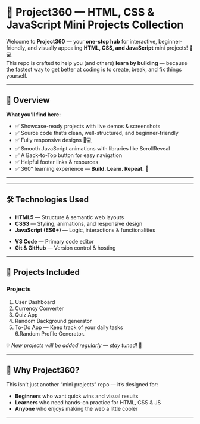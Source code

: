 # 🚀 Project360 — HTML, CSS & JavaScript Mini Projects Collection  

Welcome to **Project360** — your **one-stop hub** for interactive, beginner-friendly, and visually appealing **HTML, CSS, and JavaScript** mini projects! 🎯💻  
This repo is crafted to help you (and others) **learn by building** — because the fastest way to get better at coding is to create, break, and fix things yourself.  
 

---

## 📌 Overview  

**What you’ll find here:**  
- ✅ Showcase-ready projects with live demos & screenshots  
- ✅ Source code that’s clean, well-structured, and beginner-friendly  
- ✅ Fully responsive designs 📱💻  
- ✅ Smooth JavaScript animations with libraries like ScrollReveal  
- ✅ A Back-to-Top button for easy navigation  
- ✅ Helpful footer links & resources  
- ✅ 360° learning experience — **Build. Learn. Repeat.** 🔄  

---

<!-- ## 🌐 Live Demo  
🔗 **[View All Projects in Action](#)** _(Replace with your GitHub Pages or hosting link)_ -->

---

## 🛠 Technologies Used  

- **HTML5** — Structure & semantic web layouts  
- **CSS3** — Styling, animations, and responsive design  
- **JavaScript (ES6+)** — Logic, interactions & functionalities  
<!-- - **ScrollReveal.js** — Smooth scroll animations   -->
- **VS Code** — Primary code editor  
- **Git & GitHub** — Version control & hosting  

---

## 📂 Projects Included  

<!-- Each project comes with:  
📸 **Image Preview** | 📜 **Code Link** | 🎯 **Live Demo** -->

### Projects 
1. User Dashboard  
2. Currency Converter
3. Quiz App 
4. Random Background generator  
5. To-Do App — Keep track of your daily tasks  
6.Random Profile Generator.


💡 _New projects will be added regularly — stay tuned!_ 🔔

---

## 🎯 Why Project360?  

This isn’t just another “mini projects” repo — it’s designed for:  
- **Beginners** who want quick wins and visual results  
- **Learners** who need hands-on practice for HTML, CSS & JS  
- **Anyone** who enjoys making the web a little cooler  

---

<!-- ## 📦 Installation & Usage  

1️⃣ **Clone this repository**  
```bash
git clone https://github.com/your-username/project360.git -->
